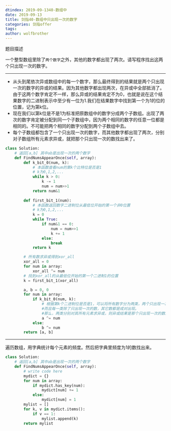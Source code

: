 ```yaml
---
dtindex: 2019-09-1340-数组中
date: 2019-09-13
title: 剑指40-数组中只出现一次的数字
categories: 剑指offer
tags:  
author: wolfbrother  
---
```


题目描述

一个整型数组里除了`两个数字`之外，其他的数字都出现了两次。请写程序找出这两个只出现一次的数字。

------------------------------------

+ 从头到尾依次异或数组中的每一个数字，那么最终得到的结果就是两个只出现一次的数字的异或的结果。因为其他数字都出现两次，在异或中全部抵消了。由于这两个数字肯定不一样，那么异或的结果肯定不为0，也就是说在这个结果数字的二进制表示中至少有一位为1.我们在结果数字中找到第一个为1的位的位置，记为第k位。
+ 现在我们以第k位是不是1为标准把原数组中的数字分成两个子数组。出现了两次的数字肯定被分配到同一个子数组中，因为两个相同的数字的任意一位都是相同的。不可能把两个相同的数字分配到两个子数组中去。
+ 每个子数组都包含了一个只出现一次的数字，而其他数字都出现了两次，分别对子数组所有元素求异或，就把那个只出现一次的数找出来了。

```python
class Solution:
    # 返回[a,b] 其中ab是出现一次的两个数字
    def FindNumsAppearOnce(self, array):
        def k_bit_0(num, k):
            # 本函数查看num的第k个比特位是否是1
            # k为0,1,2,...
            while k > 0:
                k -= 1
                num = num>>1
            return num&1
        
        def first_bit_1(num):
            # 本函数返回数字二进制位从最低位开始的第一个非0位置
            # k为0,1,2,...
            k = 0
            while True:
                if num&1 == 0:
                    num = num>>1
                    k += 1
                else:
                    break
            return k        

        # 所有数求异或得到xor_all
        xor_all = 0
        for num in array:
            xor_all ^= num
        # 找到xor_all的从最低位开始的第一个二进制1的位置
        k = first_bit_1(xor_all)

        a, b = 0, 0
        for num in array:
            if k_bit_0(num, k): 
                # 根据第k个二进制位是否是1，可以将所有数字分为两类，两个只出现一次的数肯定不在同一类，因为第k二进制位肯定不一样。
                #而且每一类除了只出现一次的数，其它数都是成对出现。
                #那么，两类分别对其所有元素求异或，则异或结果是那个只出现一次的数。
                a ^= num
            else:
                b ^= num
        return [a, b]
```

-------------------------------

遍历数组，用字典统计每个元素的频度。然后把字典里频度为1的数找出来。

```python
class Solution:
    # 返回[a,b] 其中ab是出现一次的两个数字
    def FindNumsAppearOnce(self, array):
        # write code here
        mydict = {}
        for num in array:
            if mydict.has_key(num):
                mydict[num] += 1
            else:
                mydict[num] = 1
        mylist = []
        for k, v in mydict.items():
            if v == 1:
                mylist.append(k)
        return mylist
```




